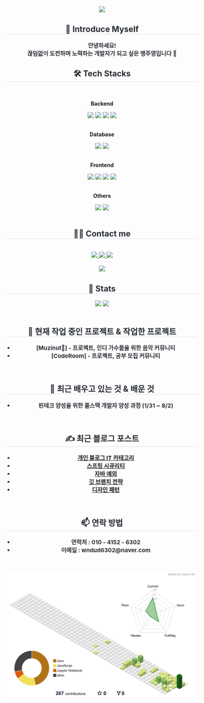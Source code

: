 <div align= "center">
    <img src="https://capsule-render.vercel.app/api?type=waving&color=0:007bff,100:bef9d2&height=240&text=☃️💙🎉🍭🐳&animation=twinkling&fontColor=000000&fontSize=40&fontAlign=70" />
</div>
<div align= "center"> 
<h2 style="border-bottom: 1px solid #d8dee4; color: #282d33;"> 🙌 Introduce Myself </h2>  
<div style="font-weight: 700; font-size: 15px; text-align: center; color: #282d33;"> 
    안녕하세요!<br>
    끊임없이 도전하며 노력하는 개발자가 되고 싶은 맹주영입니다 🤩
</div>
    
<div align= "center">
<h2 style="border-bottom: 1px solid #d8dee4; color: #282d33;"> 🛠️ Tech Stacks </h2> <br> 
<div style="margin: 0 auto; text-align: center;" align= "center"> 
    <!-- Backend -->
    <p><strong>Backend</strong></p>
    <div>
        <img src="https://img.shields.io/badge/Java-007396?style=for-the-badge&logo=Java&logoColor=white">
        <img src="https://img.shields.io/badge/C-A8B9CC?style=for-the-badge&logo=C&logoColor=white">
        <img src="https://img.shields.io/badge/Spring-6DB33F?style=for-the-badge&logo=Spring&logoColor=white">
        <img src="https://img.shields.io/badge/Node.js-339933?style=for-the-badge&logo=Node.js&logoColor=white">
        <!-- <img src="https://img.shields.io/badge/Spring Boot-6DB33F?style=for-the-badge&logo=spring boot&logoColor=white"> -->
    </div><br>
    <!-- Database -->
    <p><strong>Database</strong></p>
    <div>
        <img src="https://img.shields.io/badge/MySQL-4479A1?style=for-the-badge&logo=MySQL&logoColor=white">
        <img src="https://img.shields.io/badge/Oracle-F80000?style=for-the-badge&logo=Oracle&logoColor=white">
    </div><br>
    <!-- Frontend -->
    <p><strong>Frontend</strong></p>
    <div>
        <img src="https://img.shields.io/badge/CSS3-1572B6?style=for-the-badge&logo=CSS3&logoColor=white">
        <img src="https://img.shields.io/badge/HTML5-E34F26?style=for-the-badge&logo=HTML5&logoColor=white">
        <img src="https://img.shields.io/badge/Javascript-F7DF1E?style=for-the-badge&logo=Javascript&logoColor=white">
        <img src="https://img.shields.io/badge/jQuery-0769AD?style=for-the-badge&logo=jQuery&logoColor=white">
    </div><br>
    <!-- Others -->
    <p><strong>Others</strong></p>
    <div>
        <img src="https://img.shields.io/badge/Python-3776AB?style=for-the-badge&logo=Python&logoColor=white">
        <img src="https://img.shields.io/badge/Github-181717?style=for-the-badge&logo=Github&logoColor=white">
    </div><br>
</div>

<div align= "center">
<h2 style="border-bottom: 1px solid #d8dee4; color: #282d33;"> 🧑‍💻 Contact me </h2> <br> 
<div align= "center">
    <a href=https://www.instagram.com/m__jyeong/> <img src="https://img.shields.io/badge/Instagram-E4405F?style=for-the-badge&logo=Instagram&logoColor=white&link=https://www.instagram.com/m__jyeong/"> </a>
    <a href=https://blog.naver.com/ju_ble> <img src="https://img.shields.io/badge/Naver-03C75A?style=for-the-badge&logo=Naver&logoColor=white&link=https://blog.naver.com/ju_ble"> </a>
    <a href=https://www.notion.so/0151c3227b514937a61eafd587bd2456> <img src="https://img.shields.io/badge/Notion-000000?style=for-the-badge&logo=Notion&logoColor=white&link=https://www.notion.so/0151c3227b514937a61eafd587bd2456"> </a>
</div><br> 
<div align= "center"> <a href="https://hits.seeyoufarm.com"> <img src="https://hits.seeyoufarm.com/api/count/incr/badge.svg?url=https%3A%2F%2Fgithub.com%2FMaengJuyoung%2F&count_bg=%23000000&title_bg=%23000000&icon=github.svg&icon_color=%23FFFFFF&title=GitHub&edge_flat=false"/></a>
</div> 

<div align= "center"> 
<h2 style="border-bottom: 1px solid #d8dee4; color: #282d33;"> 🏅 Stats </h2> 
    <div align= "center"> 
        <img src="https://github-readme-stats.vercel.app/api?username=MaengJuyoung&bg_color=180,000000,&title_color=00378f&text_color=00378f"/>
        <!-- <img src="https://github-readme-stats.vercel.app/api/top-langs/?username=MaengJuyoung&layout=compact&bg_color=180,000000,&title_color=00378f&text_color=00378f"/> -->
        <img src="https://github-readme-stats.vercel.app/api/top-langs/?username=MaengJuyoung&bg_color=ffffff&title_color=4c71f2&text_color=00378f&icon_color=4c71f2&border_color=ffffff&border_radius=10&langs_count=8&show_icons=true"/>
    </div>
</div> <br>

<div>    
    <h2 style="border-bottom: 1px solid #d8dee4; color: #282d33;"> 🔭 현재 작업 중인 프로젝트 & 작업한 프로젝트 </h2>  
    <ul style="font-weight: 700; font-size: 15px; color: #282d33; padding-left: 20px;">
        <li>[Muzinut🥜] - 프로젝트, 인디 가수들을 위한 음악 커뮤니티</li>
        <li>[CodeRoom] - 프로젝트, 공부 모집 커뮤니티</li>
    </ul>
</div><br>

<div align= "center">   
    <h2 style="border-bottom: 1px solid #d8dee4; color: #282d33;"> 🌱 최근 배우고 있는 것 & 배운 것 </h2>  
    <ul style="font-weight: 700; font-size: 15px; text-align: center; color: #282d33; padding-left: 20px;">
        <li>핀테크 양성을 위한 풀스택 개발자 양성 과정 (1/31 ~ 8/2)</li>
    </ul>
</div> <br>

<div align= "center">   
    <h2 style="border-bottom: 1px solid #d8dee4; color: #282d33;"> ✍️ 최근 블로그 포스트 </h2>  
    <ul style="font-weight: 700; font-size: 15px; text-align: center; color: #282d33; padding-left: 20px;">
        <li><a href="https://blog.naver.com/PostList.naver?blogId=ju_ble&categoryNo=8">개인 블로그 IT 카테고리</a></li>
        <li><a href="https://blog.naver.com/ju_ble/223459226432">스프링 시큐리티</a></li>
        <li><a href="https://blog.naver.com/ju_ble/223450524442">자바 예외</a></li>
        <li><a href="https://blog.naver.com/ju_ble/223447544546">깃 브랜치 전략</a></li>
        <li><a href="https://blog.naver.com/ju_ble/223444300291">디자인 패턴</a></li>
    </ul>
</div><br>

<div align= "center">   
    <h2 style="border-bottom: 1px solid #d8dee4; color: #282d33;"> 📫 연락 방법 </h2>  
    <ul style="font-weight: 700; font-size: 15px; text-align: center; color: #282d33; padding-left: 20px;">
        <li>연락처 : 010 - 4152 - 6302</li>
        <li>이메일 : wndud6302@naver.com</li>
    </ul>
</div><br>

<!-- 3D 잔디 이미지 -->
![](./profile-3d-contrib/profile-green-animate.svg)
